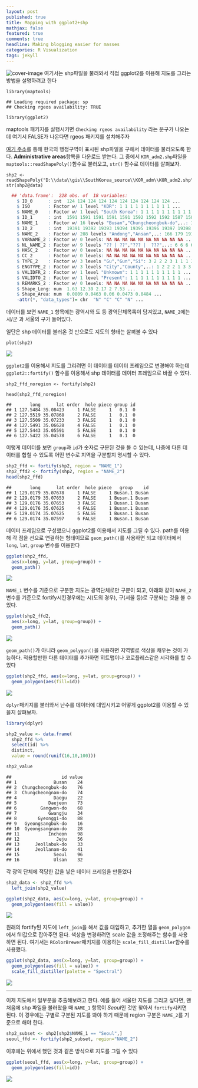 ```yaml
---
layout: post
published: true
title: Mapping with ggplot2+shp
mathjax: false
featured: true
comments: true
headline: Making blogging easier for masses
categories: R Visualization
tags: jekyll
---
```

![cover-image](/images/macphoto.jpg)
여기서는 shp파일을 불러와서 직접 ggplot2를 이용해 지도를 그리는 방법을 설명하려고 한다


```
library(maptools)
```

```
## Loading required package: sp
## Checking rgeos availability: TRUE
```

```
library(ggplot2)
```
maptools 패키지를 실행시키면 `Checking rgeos availability` 라는 문구가 나오는데 여기서 FALSE가 나온다면 rgeos 패키지를 설치해주자

[여기 주소](http://www.diva-gis.org/gdata)를 통해 한국의 행정구역이 표시된 shp파일을 구해서 데이터를 불러오도록 한다. **Administrative areas**항목을 다운로드 받는다. 그 중에서 `KOR_adm2.shp`파일을 `maptools::readShapePoly()`함수로 불러오고, `str()` 함수로 데이터를 살펴보자.



    shp2 <- readShapePoly("D:\\data\\gis\\SouthKorea_source\\KOR_adm\\KOR_adm2.shp")
    str(shp2@data)

~~~ r
  ## 'data.frame':	228 obs. of  18 variables:
    $ ID_0      : int  124 124 124 124 124 124 124 124 124 124 ...
    $ ISO       : Factor w/ 1 level "KOR": 1 1 1 1 1 1 1 1 1 1 ...
    $ NAME_0    : Factor w/ 1 level "South Korea": 1 1 1 1 1 1 1 1 1 1 ...
    $ ID_1      : int  1591 1591 1591 1591 1591 1592 1592 1592 1587 1588 ...
    $ NAME_1    : Factor w/ 16 levels "Busan","Chungcheongbuk-do",..: 14 14 14 14 14 15 15 15 10 11 ...
    $ ID_2      : int  19391 19392 19393 19394 19395 19396 19397 19398 19347 19348 ...
    $ NAME_2    : Factor w/ 208 levels "Andong","Ansan",..: 166 179 191 197 204 34 36 39 186 13 ...
    $ VARNAME_2 : Factor w/ 0 levels: NA NA NA NA NA NA NA NA NA NA ...
    $ NL_NAME_2 : Factor w/ 9 levels "?? | ??","??? |  ???",..: 6 6 6 6 6 6 5 6 6 6 ...
    $ HASC_2    : Factor w/ 0 levels: NA NA NA NA NA NA NA NA NA NA ...
    $ CC_2      : Factor w/ 0 levels: NA NA NA NA NA NA NA NA NA NA ...
    $ TYPE_2    : Factor w/ 3 levels "Gu","Gun","Si": 3 2 2 2 3 1 1 1 3 1 ...
    $ ENGTYPE_2 : Factor w/ 3 levels "City","County",..: 1 2 2 2 1 3 3 3 1 3 ...
    $ VALIDFR_2 : Factor w/ 1 level "Unknown": 1 1 1 1 1 1 1 1 1 1 ...
    $ VALIDTO_2 : Factor w/ 1 level "Present": 1 1 1 1 1 1 1 1 1 1 ...
    $ REMARKS_2 : Factor w/ 0 levels: NA NA NA NA NA NA NA NA NA NA ...
    $ Shape_Leng: num  1.63 12.39 2.17 2 7.53 ...
    $ Shape_Area: num  0.0809 0.0463 0.06 0.0473 0.0484 ...
    -attr(*, "data_types")= chr  "N" "C" "C" "N" ...
~~~

데이터를 보면 `NAME_1` 항목에는 광역시와 도 등 광역단체목록이 담겨있고, `NAME_2`에는 시/군 과 서울의 구가 들어있다. 


일단은 shp 데이터를 불러온 것 만으로도 지도의 형태는 살펴볼 수 있다


```
plot(shp2)
```

![](/images/post_image/mapping_with_ggplot2/unnamed-chunk-3-1.png) 

`ggplot2`를 이용해서 지도를 그리려면 이 데이터를 데이터 프레임으로 변경해야 하는데 `ggplot2::fortify()` 함수를 이용해서 shp 데이터를 데이터 프레임으로 바꿀 수 있다.


```
shp2_ffd_noregion <- fortify(shp2)
```

```
head(shp2_ffd_noregion)
```

~~~
##       long      lat order  hole piece group id
## 1 127.5484 35.08423     1 FALSE     1   0.1  0
## 2 127.5519 35.07868     2 FALSE     1   0.1  0
## 3 127.5509 35.07233     3 FALSE     1   0.1  0
## 4 127.5491 35.06628     4 FALSE     1   0.1  0
## 5 127.5443 35.05591     5 FALSE     1   0.1  0
## 6 127.5422 35.04578     6 FALSE     1   0.1  0
~~~

이렇게 데이터를 보면 `group`과 `id`가 숫자로 구분된 것을 볼 수 있는데, 나중에 다른 데이터를 합칠 수 있도록 어떤 변수로 지역을 구분할지 명시할 수 있다.


~~~r
shp2_ffd <- fortify(shp2, region = "NAME_1")
shp2_ffd2 <- fortify(shp2, region = "NAME_2")
head(shp2_ffd)
~~~

~~~
##       long      lat order  hole piece   group    id
## 1 129.0179 35.07678     1 FALSE     1 Busan.1 Busan
## 2 129.0179 35.07653     2 FALSE     1 Busan.1 Busan
## 3 129.0176 35.07653     3 FALSE     1 Busan.1 Busan
## 4 129.0176 35.07625     4 FALSE     1 Busan.1 Busan
## 5 129.0174 35.07625     5 FALSE     1 Busan.1 Busan
## 6 129.0174 35.07597     6 FALSE     1 Busan.1 Busan
~~~

데이터 프레임으로 구성했으니 ggplot2를 이용해서 지도를 그릴 수 있다. path를 이용해 각 점을 선으로 연결하는 형태이므로 `geom_path()`를 사용하면 되고 데이터에서 `long`, `lat`, `group` 변수를 이용한다


~~~r
ggplot(shp2_ffd, 
  aes(x=long, y=lat, group=group)) + 
  geom_path()
~~~

![](/images/post_image/mapping_with_ggplot2/unnamed-chunk-6-1.png) 

`NAME_1` 변수를 기준으로 구분한 지도는 광역단체로만 구분이 되고, 아래와 같이 `NAME_2` 변수를 기준으로 fortify시킨경우에는 시(도의 경우), 구(서울 등)로 구분되는 것을 볼 수 있다.


~~~r
ggplot(shp2_ffd2, 
  aes(x=long, y=lat, group=group)) + 
  geom_path()
~~~

![](/images/post_image/mapping_with_ggplot2/unnamed-chunk-7-1.png) 

`geom_path()`가 아니라 `geom_polygon()`을 사용하면 지역별로 색상을 채우는 것이 가능하다. 적용할만한 다른 데이터를 추가하면 히트맵이나 코로플레스같은 시각화를 할 수 있다


~~~r
ggplot(shp2_ffd, aes(x=long, y=lat, group=group)) + 
  geom_polygon(aes(fill=id))
~~~

![](/images/post_image/mapping_with_ggplot2/unnamed-chunk-8-1.png) 

`dplyr`패키지를 불러와서 난수를 데이터에 대입시키고 어떻게 ggplot2를 이용할 수 있을지 살펴보자.



~~~r
library(dplyr)
~~~

~~~r
shp2_value <- data.frame(
  shp2_ffd %>% 
  select(id) %>%
  distinct,
  value = round(runif(16,10,100)))

shp2_value
~~~

~~~
##                   id value
## 1              Busan    24
## 2  Chungcheongbuk-do    76
## 3  Chungcheongnam-do    74
## 4              Daegu    22
## 5            Daejeon    73
## 6         Gangwon-do    68
## 7            Gwangju    34
## 8        Gyeonggi-do    88
## 9   Gyeongsangbuk-do    16
## 10  Gyeongsangnam-do    28
## 11           Incheon    98
## 12              Jeju    56
## 13      Jeollabuk-do    33
## 14      Jeollanam-do    41
## 15             Seoul    96
## 16             Ulsan    32
~~~

각 광역 단체에 적당한 값을 넣은 데이터 프레임을 만들었다


~~~r
shp2_data <- shp2_ffd %>%
  left_join(shp2_value)
~~~

~~~r
ggplot(shp2_data, aes(x=long, y=lat, group=group)) + 
  geom_polygon(aes(fill = value))
~~~

![](/images/post_image/mapping_with_ggplot2/unnamed-chunk-10-1.png) 

원래의 fortify된 지도에 `left_join`을 해서 값을 대입하고, 추가한 열을 `geom_polygon`에서 fill값으로 잡아주면 된다. 색상을 변경하려면 scale 값을 조정해주는 함수를 사용하면 된다. 여기서는 `RColorBrewer`패키지를 이용하는 `scale_fill_distiller`함수를 사용했다.


~~~r
ggplot(shp2_data, aes(x=long, y=lat, group=group)) + 
  geom_polygon(aes(fill = value)) +
  scale_fill_distiller(palette = "Spectral")
~~~

![](/images/post_image/mapping_with_ggplot2/unnamed-chunk-11-1.png) 

---

이제 지도에서 일부분을 추출해보려고 한다. 예를 들어 서울만 지도를 그리고 싶다면, 맨 처음에 shp 파일을 불러왔을 때 `NAME_1` 항목이 *Seoul*인 것만 찾아서 `fortify`시키면 된다. 이 경우에는 구별로 구분된 지도를 봐야 하기 때문에 region 구분은 `NAME_2`를 기준으로 해야 한다.


~~~r
shp2_subset <- shp2[shp2$NAME_1 == "Seoul",]
seoul_ffd <- fortify(shp2_subset, region="NAME_2")
~~~

이후에는 위에서 했던 것과 같은 방식으로 지도를 그릴 수 있다


~~~r
ggplot(seoul_ffd, aes(x=long, y=lat, group=group)) + 
  geom_polygon(aes(fill=id))
~~~

![](/images/post_image/mapping_with_ggplot2/unnamed-chunk-13-1.png) 

